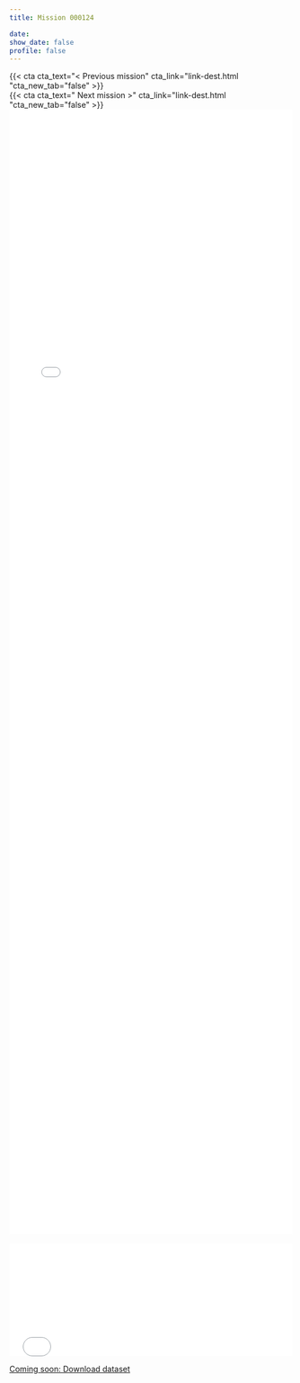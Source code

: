 ```yaml
---
title: Mission 000124

date:
show_date: false
profile: false
---
```


<p style="color: red; line-height: 125%;"></p>

<div class="container">
    <div class="row">
        <div class="col-sm">
            <div class="text-center">
            <!-- Need to escape the Jinjar render, so pass the CTA shortcode as a jinjar string expression, which Jinjar will output into what is read by Hugo -->
            {{< cta cta_text="< Previous mission" cta_link="link-dest.html "cta_new_tab="false" >}}
            </div>
        </div>
        <div class="col-sm">
            <div class="text-center">
            {{< cta cta_text=" Next mission >" cta_link="link-dest.html "cta_new_tab="false" >}}
            </div>
        </div>
    </div>
</div>

<iframe src="/curation-mission-details-maps/000124.html" frameborder="0" scrolling="yes" seamless="seamless" style="display:block; width:100%; height:50vh; background: rgba(0,0,0,0);" class="tester"></iframe>

<br>

<iframe src="/curation-mission-details-datatables/000124.html" onload='javascript:(function(o){o.style.height=o.contentWindow.document.body.scrollHeight+"px";}(this));' style="height:200px;width:100%;border:none;overflow:hidden;padding:0;"></iframe>

[Coming soon: Download dataset](#)

<!-- Script to make the datatable the height to fit the data -->
<script type="application/javascript">
    var iframe = document.getElementById("myIframe");
 
    iframe.onload = function(){
    iframe.contentWindow.document.body.scrollHeight + 'px';
    }
</script>
